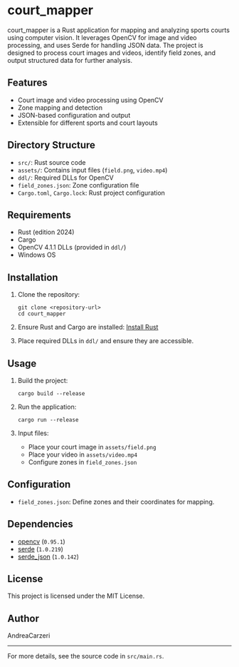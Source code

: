 # court_mapper

court_mapper is a Rust application for mapping and analyzing sports courts using computer vision. It leverages OpenCV for image and video processing, and uses Serde for handling JSON data. The project is designed to process court images and videos, identify field zones, and output structured data for further analysis.

## Features

- Court image and video processing using OpenCV
- Zone mapping and detection
- JSON-based configuration and output
- Extensible for different sports and court layouts

## Directory Structure

- `src/`: Rust source code
- `assets/`: Contains input files (`field.png`, `video.mp4`)
- `ddl/`: Required DLLs for OpenCV
- `field_zones.json`: Zone configuration file
- `Cargo.toml`, `Cargo.lock`: Rust project configuration

## Requirements

- Rust (edition 2024)
- Cargo
- OpenCV 4.1.1 DLLs (provided in `ddl/`)
- Windows OS

## Installation

1. Clone the repository:
   ```
   git clone <repository-url>
   cd court_mapper
   ```
2. Ensure Rust and Cargo are installed:
   [Install Rust](https://www.rust-lang.org/tools/install)

3. Place required DLLs in `ddl/` and ensure they are accessible.

## Usage

1. Build the project:
   ```
   cargo build --release
   ```

2. Run the application:
   ```
   cargo run --release
   ```

3. Input files:
   - Place your court image in `assets/field.png`
   - Place your video in `assets/video.mp4`
   - Configure zones in `field_zones.json`

## Configuration

- `field_zones.json`: Define zones and their coordinates for mapping.

## Dependencies

- [opencv](https://crates.io/crates/opencv) (`0.95.1`)
- [serde](https://crates.io/crates/serde) (`1.0.219`)
- [serde_json](https://crates.io/crates/serde_json) (`1.0.142`)

## License

This project is licensed under the MIT License.

## Author

AndreaCarzeri

---

For more details, see the source code in `src/main.rs`.